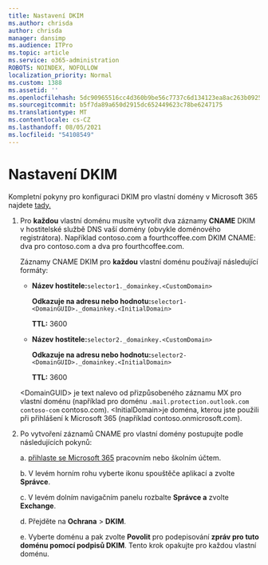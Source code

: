 ```yaml
---
title: Nastavení DKIM
ms.author: chrisda
author: chrisda
manager: dansimp
ms.audience: ITPro
ms.topic: article
ms.service: o365-administration
ROBOTS: NOINDEX, NOFOLLOW
localization_priority: Normal
ms.custom: 1388
ms.assetid: ''
ms.openlocfilehash: 5dc90965516cc4d360b9be56c7737c6d134123ea8ac263b092559dd1416faff4
ms.sourcegitcommit: b5f7da89a650d2915dc652449623c78be6247175
ms.translationtype: MT
ms.contentlocale: cs-CZ
ms.lasthandoff: 08/05/2021
ms.locfileid: "54108549"
---
```

# <a name="setup-dkim"></a>Nastavení DKIM

Kompletní pokyny pro konfiguraci DKIM pro vlastní domény v Microsoft 365 najdete [tady.](https://docs.microsoft.com/microsoft-365/security/office-365-security/use-dkim-to-validate-outbound-email#steps-you-need-to-do-to-manually-set-up-dkim)

1. Pro **každou** vlastní doménu musíte vytvořit dva záznamy **CNAME** DKIM v hostitelské službě DNS vaší domény (obvykle doménového registrátora). Například contoso.com a fourthcoffee.com DKIM CNAME: dva pro contoso.com a dva pro fourthcoffee.com.

   Záznamy CNAME DKIM pro **každou** vlastní doménu používají následující formáty:

   - **Název hostitele:**`selector1._domainkey.<CustomDomain>`

     **Odkazuje na adresu nebo hodnotu:**`selector1-<DomainGUID>._domainkey.<InitialDomain>`

     **TTL:** 3600

   - **Název hostitele:**`selector2._domainkey.<CustomDomain>`

     **Odkazuje na adresu nebo hodnotu:**`selector2-<DomainGUID>._domainkey.<InitialDomain>`

     **TTL:** 3600

   \<DomainGUID\> je text nalevo od přizpůsobeného záznamu MX pro vlastní doménu (například pro doménu `.mail.protection.outlook.com` `contoso-com` contoso.com). \<InitialDomain\>je doména, kterou jste použili při přihlášení k Microsoft 365 (například contoso.onmicrosoft.com).

2. Po vytvoření záznamů CNAME pro vlastní domény postupujte podle následujících pokynů:

   a. [přihlaste se Microsoft 365](https://support.office.microsoft.com/article/e9eb7d51-5430-4929-91ab-6157c5a050b4) pracovním nebo školním účtem.

   b. V levém horním rohu vyberte ikonu spouštěče aplikací a zvolte **Správce**.

   c. V levém dolním navigačním panelu rozbalte **Správce a** zvolte **Exchange**.

   d. Přejděte na **Ochrana**  >  **DKIM**.

   e. Vyberte doménu a pak zvolte **Povolit** pro podepisování **zpráv pro tuto doménu pomocí podpisů DKIM**. Tento krok opakujte pro každou vlastní doménu.
